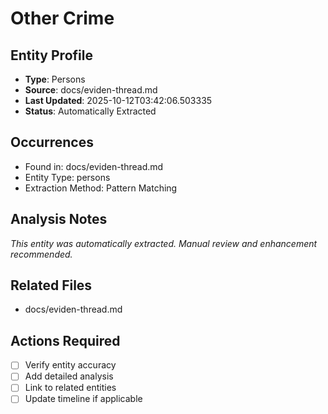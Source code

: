 # Other Crime

## Entity Profile
- **Type**: Persons
- **Source**: docs/eviden-thread.md
- **Last Updated**: 2025-10-12T03:42:06.503335
- **Status**: Automatically Extracted

## Occurrences
- Found in: docs/eviden-thread.md
- Entity Type: persons
- Extraction Method: Pattern Matching

## Analysis Notes
*This entity was automatically extracted. Manual review and enhancement recommended.*

## Related Files
- docs/eviden-thread.md

## Actions Required
- [ ] Verify entity accuracy
- [ ] Add detailed analysis
- [ ] Link to related entities
- [ ] Update timeline if applicable
